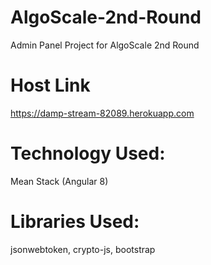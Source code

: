# AlgoScale-2nd-Round
Admin Panel Project for AlgoScale 2nd Round

# Host Link
https://damp-stream-82089.herokuapp.com

# Technology Used:
  Mean Stack (Angular 8)
# Libraries Used:
  jsonwebtoken,
  crypto-js,
  bootstrap
